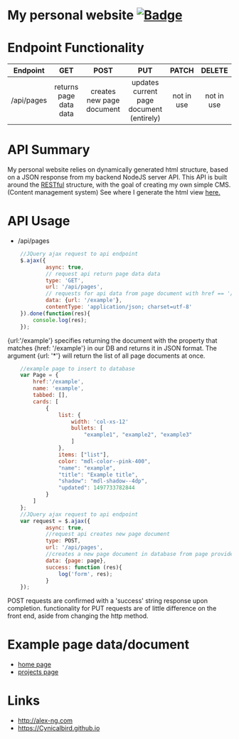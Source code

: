 # My personal website [![Badge]][Travis]

# Endpoint Functionality
|  Endpoint  |  GET  |  POST  |  PUT  | PATCH | DELETE |
| :--------: | :---: | :----: | :---: | :---: | :----: |
| /api/pages | returns page data data | creates new page document | updates current page document (entirely) | not in use | not in use |

# API Summary
My personal website relies on dynamically generated html structure, based on a JSON response from my backend NodeJS server API. This API is built around the [RESTful][rest] structure, with the goal of creating my own simple CMS. (Content management system) See where I generate the html view [here.][structure]

# API Usage
* /api/pages
```javascript
    //JQuery ajax request to api endpoint
    $.ajax({
            async: true,
            // request api return page data data
            type: 'GET',
            url: '/api/pages',
            // requests for api data from page document with href == '/example'
            data: {url: '/example'},
            contentType: 'application/json; charset=utf-8'
    }).done(function(res){
        console.log(res);
    });
```
{url:'/example'} specifies returning the document with the property that matches {href: '/example'} in our DB and returns it in JSON format.
The argument {url: '*'} will return the list of all page documents at once.

```javascript
    //example page to insert to database
    var Page = {
        href:'/example',
        name: 'example',
        tabbed: [],
        cards: [
            {
                list: {
                    width: 'col-xs-12'
                    bullets: [
                        "example1", "example2", "example3"
                    ]
                },
                items: ["list"],
                color: "mdl-color--pink-400",
                "name": "example",
                "title": "Example title",
                "shadow": "mdl-shadow--4dp",
                "updated": 1497733782844
            }
        ]
    };
    //JQuery ajax request to api endpoint
    var request = $.ajax({
            async: true,
            //request api creates new page document
            type: POST,
            url: '/api/pages',
            //creates a new page document in database from page provided
            data: {page: page},
            success: function (res){
                log('form', res);
            }
    });
```
POST requests are confirmed with a 'success' string response upon completion.
functionality for PUT requests are of little difference on the front end, aside from changing the http method.

# Example page data/document
- [home page][index]
- [projects page][projects]

# Links
- http://alex-ng.com
- https://Cynicalbird.github.io

[structure]: https://github.com/CynicalBird/Cynicalbird.github.io/blob/master/mean/public/javascripts/structure.js
[projects]: https://github.com/CynicalBird/Cynicalbird.github.io/blob/master/mean/pages/projects.json
[index]: https://github.com/CynicalBird/Cynicalbird.github.io/blob/master/mean/pages/index.json
[rest]: http://www.restapitutorial.com/lessons/httpmethods.html
[Travis]: https://travis-ci.org/CynicalBird/Cynicalbird.github.io
[Badge]: https://travis-ci.org/CynicalBird/Cynicalbird.github.io.svg?branch=master
